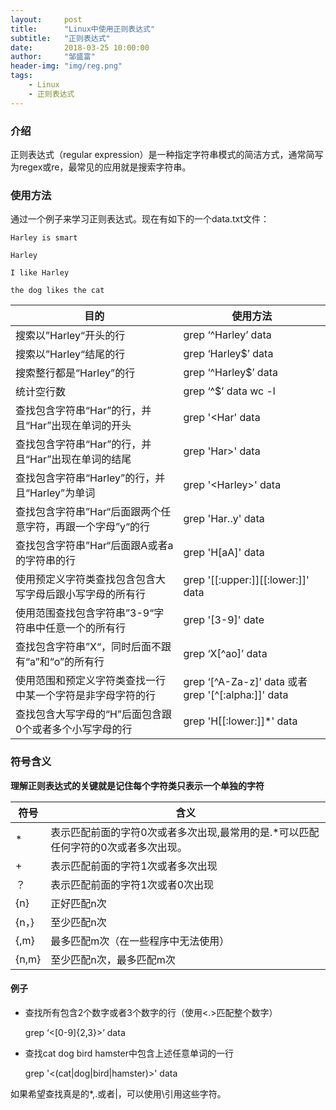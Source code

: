 ```yaml
---
layout:     post
title:      "Linux中使用正则表达式"
subtitle:   "正则表达式"
date:       2018-03-25 10:00:00
author:     "邹盛富"
header-img: "img/reg.png"
tags:
    - Linux
    - 正则表达式
---
```


### 介绍

正则表达式（regular expression）是一种指定字符串模式的简洁方式，通常简写为regex或re，最常见的应用就是搜索字符串。


### 使用方法

通过一个例子来学习正则表达式。现在有如下的一个data.txt文件：
```
Harley is smart

Harley

I like Harley

the dog likes the cat

```

目的                 | 使用方法
--------------------|--------------------
搜索以”Harley“开头的行 | grep ‘^Harley’ data
搜索以”Harley“结尾的行 |  grep ‘Harley$’ data
搜索整行都是“Harley”的行|grep ‘^Harley$’ data
统计空行数| grep ‘^$’ data  wc -l
查找包含字符串“Har”的行，并且“Har”出现在单词的开头|grep '\<Har' data
查找包含字符串“Har”的行，并且“Har”出现在单词的结尾|grep 'Har\>' data
查找包含字符串“Harley”的行，并且“Harley”为单词|grep '\<Harley\>' data
查找包含字符串”Har“后面跟两个任意字符，再跟一个字母”y“的行|grep 'Har..y' data
查找包含字符串”Har“后面跟A或者a的字符串的行|grep 'H[aA]' data
使用预定义字符类查找包含包含大写字母后跟小写字母的所有行|grep '[[:upper:]][[:lower:]]' data
使用范围查找包含字符串”3-9“字符串中任意一个的所有行|grep '[3-9]' date
查找包含字符串”X“，同时后面不跟有“a”和“o”的所有行|grep ‘X[^ao]’ data
使用范围和预定义字符类查找一行中某一个字符是非字母字符的行|grep ‘[^A-Za-z]’ data 或者 grep '[^[:alpha:]]' data
查找包含大写字母的“H”后面包含跟0个或者多个小写字母的行|grep 'H[[:lower:]]*' data


### 符号含义

**理解正则表达式的关键就是记住每个字符类只表示一个单独的字符**

符号| 含义
----|----
* |表示匹配前面的字符0次或者多次出现,最常用的是.*可以匹配任何字符的0次或者多次出现。
+ | 表示匹配前面的字符1次或者多次出现
？| 表示匹配前面的字符1次或者0次出现
{n}|正好匹配n次
{n，}|至少匹配n次
{,m}|最多匹配m次（在一些程序中无法使用）
{n,m}|至少匹配n次，最多匹配m次


#### 例子

* 查找所有包含2个数字或者3个数字的行（使用\<.\>匹配整个数字）

  grep ‘\<[0-9]{2,3}\>’ data


* 查找cat dog bird hamster中包含上述任意单词的一行

  grep '\<(cat|dog|bird|hamster)\>' data

如果希望查找真是的*,.或者\|，可以使用\引用这些字符。
